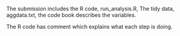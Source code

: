 The submission includes the R code, run_analysis.R, The tidy data, aggdata.txt, the code book describes the variables.

The R code has comment which explains what each step is doing.
